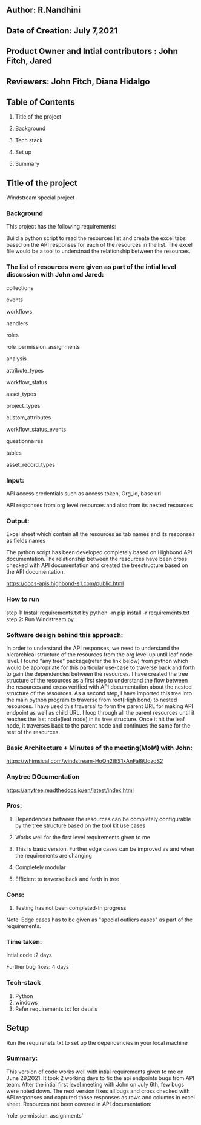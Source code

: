 
## Author: R.Nandhini 

## Date of Creation: July 7,2021

## Product Owner and Intial contributors : John Fitch, Jared

## Reviewers: John Fitch, Diana Hidalgo


## Table of Contents

1. Title of the project

2. Background

3. Tech stack

4. Set up

5. Summary

## Title of the project

Windstream special project

### Background

This project has the following requirements:

Build a python script to read the resources list and create the excel tabs based on the API responses for each of the resources in the list. The excel file would be a tool to understnad the relationship between the resources.

### The list of resources were given as part of the intial level discussion with John and Jared:

collections

events

workflows

handlers

roles

role_permission_assignments

analysis

attribute_types

workflow_status

asset_types

project_types

custom_attributes

workflow_status_events

questionnaires

tables

asset_record_types


### Input:
API access credentials such as access token, Org_id, base url

API responses from org level resources and also from its nested resources

### Output:
Excel sheet which contain all the resources as tab names and its responses as fields names

The python script has been developed completely based on Highbond API documentation.The relationship between the resources have been cross checked with API documentation and created the treestructure based on the API documentation.

https://docs-apis.highbond-s1.com/public.html

### How to run

step 1: Install requirements.txt by python -m pip install -r requirements.txt
step 2: Run Windstream.py

### Software design behind this approach:

In order to understand the API responses, we need to understand the hierarchical structure of the resources from the org level up until leaf node level. I found "any tree" package(refer the link below) from python which would be appropriate for this particular use-case to traverse back and forth to gain the dependencies between the resources. I have created the tree structure of the resources as a first step to understand the flow between the resources and cross verified with API documentation about the nested structure of the resources. As a second step, I have imported this tree into the main python program to traverse from root(High bond) to nested resources. I have used this traversal to form the parent URL for making API endpoint as well as child URL. I loop through all the parent resources until it reaches the last node(leaf node) in its tree structure. Once it hit the leaf node, it traverses back to the parent node and continues the same for the rest of the resources.

### Basic Architecture +  Minutes of the meeting(MoM) with John:

https://whimsical.com/windstream-HoQh2tES1xAnFa8iUqzoS2

### Anytree DOcumentation

https://anytree.readthedocs.io/en/latest/index.html


### Pros:

1. Dependencies between the resources can be completely configurable by the tree structure based on the tool kit use cases

2. Works well for the first level requirements given to me

3. This is basic version. Further edge cases can be improved as and when the requirements are changing 

4. Completely modular

5. Efficient to traverse back and forth in tree

### Cons:

1. Testing has not been completed-In progress

Note: Edge cases has to be given as "special outliers  cases" as part of the requirements. 

### Time taken:

Intial code :2 days

Further bug fixes: 4 days

### Tech-stack

1. Python
2. windows
3. Refer requirements.txt for details


## Setup

Run the requirenets.txt to set up the dependencies in your local machine

### Summary: 

This version of code works well with intial requirements given to me on June 29,2021. It took 2 working days to fix the api endpoints bugs from API team. After the intial first level meeting with John on July 6th, few bugs were noted down. The next version fixes all bugs and cross checked with APi responses and captured those responses as rows and columns in excel sheet.
Resources not been covered in API documentation:

'role_permission_assignments'



